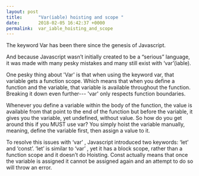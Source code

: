 ```yaml
---
layout: post
title:      "Var(iable) hoisting and scope "
date:       2018-02-05 16:42:37 +0000
permalink:  var_iable_hoisting_and_scope
---
```



The keyword Var has been there since the genesis of Javascript. 

And because Javascript wasn’t initially created to be a “serious” language, it was made with many pesky mistakes and many still exist with ‘var’(iable). 

One pesky thing about 'Var' is that when using the keyword var, that variable gets a function scope. Which means that when you define a function and the variable, that variable is available throughout the function. Breaking it down even further--- 'var'  only respects function boundaries.  

Whenever you define a variable within the body of the function, the value is available from that point to the end of the function but before the variable, it gives you the variable, yet undefined, without value. So how do you get around this if you MUST use var? You simply hoist the variable manually, meaning, define the variable first, then assign a value to it.

To resolve this issues with ‘var’ , Javascript introduced two keywords: ‘let’ and ‘const’.
‘let’ is similar to ‘var’ , yet it has a block scope, rather than a function scope and it doesn’t do Hoisting. 
Const actually means that once the variable is assigned it cannot be assigned again and an attempt to do so will throw an error.
